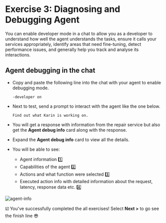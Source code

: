 # Exercise 3: Diagnosing and Debugging Agent

You can enable developer mode in a chat to allow you as a developer to understand how well the agent understands the tasks, ensure it calls your services appropriately, identify areas that need fine-tuning, detect performance issues, and generally help you track and analyse its interactions.

##  Agent debugging in the chat

- Copy and paste the following line into the chat with your agent to enable debugging mode.

    ```
    -developer on
    ```
- Next to test, send a prompt to interact with the agent like the one below.

   `Find out what Karin is working on.`

- You will get a response with information from the repair service but also get the **Agent debug info** card along with the response.
- Expand the **Agent debug info** card to view all the details.
- You will be able to see: 
    -	Agent information 1️⃣
    -	Capabilities of the agent 2️⃣
    -	Actions and what function were selected 3️⃣
    -	Executed action info with detailed information about the request, latency, response data etc. 4️⃣

![agent-info](https://github.com/user-attachments/assets/b135f3b0-50f1-47a1-b608-a5a1b27b806e)


☑️ You've successfully completed the all exercises! Select **Next >** to go see the finish line 😎
